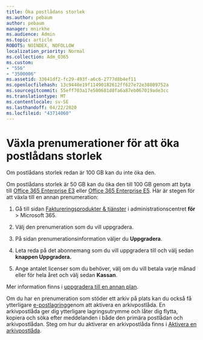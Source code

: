 ```yaml
---
title: Öka postlådans storlek
ms.author: pebaum
author: pebaum
manager: mnirkhe
ms.audience: Admin
ms.topic: article
ROBOTS: NOINDEX, NOFOLLOW
localization_priority: Normal
ms.collection: Adm_O365
ms.custom:
- "556"
- "3500006"
ms.assetid: 33641df2-fc29-493f-a6c6-2777d8b4ef11
ms.openlocfilehash: 13c9448e19f11490182612ff627e72e38809752a
ms.sourcegitcommit: 55eff703a17e500681d8fa6a87eb067019ade3cc
ms.translationtype: MT
ms.contentlocale: sv-SE
ms.lasthandoff: 04/22/2020
ms.locfileid: "43714060"
---
```

# <a name="switch-subscriptions-to-increase-mailbox-size"></a>Växla prenumerationer för att öka postlådans storlek

Om postlådans storlek redan är 100 GB kan du inte öka den.
  
Om postlådans storlek är 50 GB kan du öka den till 100 GB genom att byta till [Office 365 Enterprise E3](https://products.office.com/business/office-365-enterprise-e3-business-software) eller [Office 365 Enterprise E5](https://products.office.com/business/office-365-enterprise-e5-business-software). Här är stegen för att växla till en annan prenumeration:
  
1. Gå till sidan [Faktureringsprodukter & tjänster](https://go.microsoft.com/fwlink/p/?linkid=842054) i administrationscentret **för** \> Microsoft 365.

2. Välj den prenumeration som du vill uppgradera.

3. På sidan prenumerationsinformation väljer du **Uppgradera**.

4. Leta reda på det abonnemang som du vill uppgradera till och välj sedan **knappen Uppgradera.**

5. Ange antalet licenser som du behöver, välj om du vill betala varje månad eller för hela året och välj sedan **Kassan**.

Mer information finns i [uppgradera till en annan plan](https://docs.microsoft.com/office365/admin/subscriptions-and-billing/upgrade-to-different-plan).

Om du har en prenumeration som stöder ett arkiv på plats kan du också få ytterligare [e-postlagring](https://docs.microsoft.com/office365/servicedescriptions/exchange-online-archiving-service-description/exchange-online-archiving-service-description)genom att aktivera en arkivpostlåda. En arkivpostlåda ger dig ytterligare lagringsutrymme och låter dig flytta, kopiera och söka efter meddelanden i både den primära postlådan och arkivpostlådan. Steg om hur du aktiverar en arkivpostlåda finns i [Aktivera en arkivpostlåda](https://docs.microsoft.com/office365/securitycompliance/enable-archive-mailboxes).